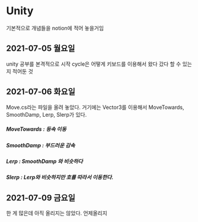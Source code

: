 # Unity
기본적으로 개념들을 notion에 적어 놓을거임 

## 2021-07-05 월요일

unity 공부를 본격적으로 시작 cycle은 어떻게 키보드를 이용해서 왔다 갔다 할 수 있는지 적어둔 것

## 2021-07-06 화요일

Move.cs라는 파일을 올려 놓았다. 거기에는 Vector3를 이용해서 MoveTowards, SmoothDamp, Lerp, Slerp가 있다.

##### MoveTowards : 등속 이동
##### SmoothDamp : 부드러운 감속 
##### Lerp : SmoothDamp 와 비슷하다
##### Slerp : Lerp와 비슷하지만 호를 따라서 이동한다.

## 2021-07-09 금요일

한 게 많은데 아직 올리지는 않았다.
언제올리지
